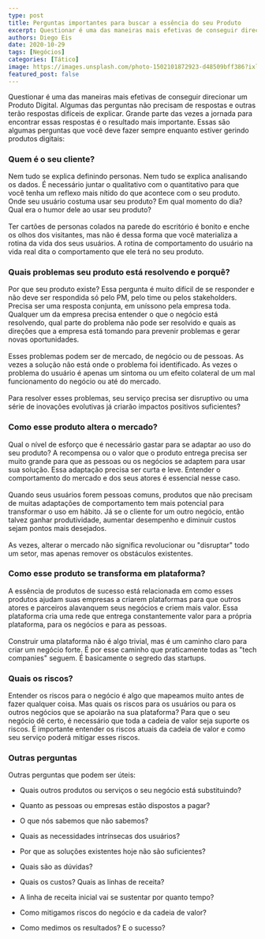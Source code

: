 ```yaml
---
type: post
title: Perguntas importantes para buscar a essência do seu Produto
excerpt: Questionar é uma das maneiras mais efetivas de conseguir direcionar um Produto Digital
authors: Diego Eis
date: 2020-10-29
tags: [Negócios]
categories: [Tático]
image: https://images.unsplash.com/photo-1502101872923-d48509bff386?ixlib=rb-1.2.1&ixid=eyJhcHBfaWQiOjEyMDd9&auto=format&fit=crop&w=1789&q=80
featured_post: false
---
```


Questionar é uma das maneiras mais efetivas de conseguir direcionar um
Produto Digital. Algumas das perguntas não precisam de respostas e
outras terão respostas difíceis de explicar. Grande parte das vezes a
jornada para encontrar essas respostas é o resultado mais importante.
Essas são algumas perguntas que você deve fazer sempre enquanto estiver
gerindo produtos digitais:

### Quem é o seu cliente?

Nem tudo se explica definindo personas. Nem tudo se explica analisando
os dados. É necessário juntar o qualitativo com o quantitativo para que
você tenha um reflexo mais nítido do que acontece com o seu produto.
Onde seu usuário costuma usar seu produto? Em qual momento do dia? Qual
era o humor dele ao usar seu produto?\
\
Ter cartões de personas colados na parede do escritório é bonito e enche
os olhos dos visitantes, mas não é dessa forma que você materializa a
rotina da vida dos seus usuários. A rotina de comportamento do usuário
na vida real dita o comportamento que ele terá no seu produto.

### Quais problemas seu produto está resolvendo e porquê?

Por que seu produto existe? Essa pergunta é muito difícil de se
responder e não deve ser respondida só pelo PM, pelo time ou pelos
stakeholders. Precisa ser uma resposta conjunta, em uníssono pela
empresa toda. Qualquer um da empresa precisa entender o que o negócio
está resolvendo, qual parte do problema não pode ser resolvido e quais
as direções que a empresa está tomando para prevenir problemas e gerar
novas oportunidades.\
\
Esses problemas podem ser de mercado, de negócio ou de pessoas. As vezes
a solução não está onde o problema foi identificado. As vezes o problema
do usuário é apenas um sintoma ou um efeito colateral de um mal
funcionamento do negócio ou até do mercado.\
\
Para resolver esses problemas, seu serviço precisa ser disruptivo ou uma
série de inovações evolutivas já criarão impactos positivos suficientes?

### Como esse produto altera o mercado?

Qual o nível de esforço que é necessário gastar para se adaptar ao uso
do seu produto? A recompensa ou o valor que o produto entrega precisa
ser muito grande para que as pessoas ou os negócios se adaptem para usar
sua solução. Essa adaptação precisa ser curta e leve. Entender o
comportamento do mercado e dos seus atores é essencial nesse caso.\
\
Quando seus usuários forem pessoas comuns, produtos que não precisam de
muitas adaptações de comportamento tem mais potencial para transformar o
uso em hábito. Já se o cliente for um outro negócio, então talvez ganhar
produtividade, aumentar desempenho e diminuir custos sejam pontos mais
desejados.\
\
As vezes, alterar o mercado não significa revolucionar ou \"disruptar\"
todo um setor, mas apenas remover os obstáculos existentes.

### Como esse produto se transforma em plataforma?

A essência de produtos de sucesso está relacionada em como esses
produtos ajudam suas empresas a criarem plataformas para que outros
atores e parceiros alavanquem seus negócios e criem mais valor. Essa
plataforma cria uma rede que entrega constantemente valor para a própria
plataforma, para os negócios e para as pessoas.\
\
Construir uma plataforma não é algo trivial, mas é um caminho claro para
criar um negócio forte. É por esse caminho que praticamente todas as
\"tech companies\" seguem. É basicamente o segredo das startups.

### Quais os riscos?

Entender os riscos para o negócio é algo que mapeamos muito antes de
fazer qualquer coisa. Mas quais os riscos para os usuários ou para os
outros negócios que se apoiarão na sua plataforma? Para que o seu
negócio dê certo, é necessário que toda a cadeia de valor seja suporte
os riscos. É importante entender os riscos atuais da cadeia de valor e
como seu serviço poderá mitigar esses riscos.

### Outras perguntas

Outras perguntas que podem ser úteis:

-   Quais outros produtos ou serviços o seu negócio está substituindo?

-   Quanto as pessoas ou empresas estão dispostos a pagar?

-   O que nós sabemos que não sabemos?

-   Quais as necessidades intrínsecas dos usuários?

-   Por que as soluções existentes hoje não são suficientes?

-   Quais são as dúvidas?

-   Quais os custos? Quais as linhas de receita?

-   A linha de receita inicial vai se sustentar por quanto tempo?

-   Como mitigamos riscos do negócio e da cadeia de valor?

-   Como medimos os resultados? E o sucesso?